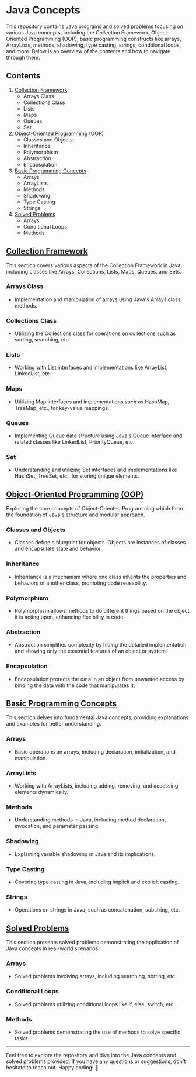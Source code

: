 # Java Concepts

This repository contains Java programs and solved problems focusing on various Java concepts, including the Collection Framework, Object-Oriented Programming (OOP), basic programming constructs like arrays, ArrayLists, methods, shadowing, type casting, strings, conditional loops, and more. Below is an overview of the contents and how to navigate through them.

## Contents

1. [Collection Framework](#collection-framework)
    - Arrays Class
    - Collections Class
    - Lists
    - Maps
    - Queues
    - Set
2. [Object-Oriented Programming (OOP)](#object-oriented-programming-oop)
    - Classes and Objects
    - Inheritance
    - Polymorphism
    - Abstraction
    - Encapsulation
3. [Basic Programming Concepts](#basic-programming-concepts)
    - Arrays
    - ArrayLists
    - Methods
    - Shadowing
    - Type Casting
    - Strings
4. [Solved Problems](#solved-problems)
    - Arrays
    - Conditional Loops
    - Methods

## <a href="https://github.com/Prathamr-codes/Java/tree/main/CollectionFramework">Collection Framework</a>

This section covers various aspects of the Collection Framework in Java, including classes like Arrays, Collections, Lists, Maps, Queues, and Sets.

### Arrays Class

- Implementation and manipulation of arrays using Java's Arrays class methods.

### Collections Class

- Utilizing the Collections class for operations on collections such as sorting, searching, etc.

### Lists

- Working with List interfaces and implementations like ArrayList, LinkedList, etc.

### Maps

- Utilizing Map interfaces and implementations such as HashMap, TreeMap, etc., for key-value mappings.

### Queues

- Implementing Queue data structure using Java's Queue interface and related classes like LinkedList, PriorityQueue, etc.

### Set

- Understanding and utilizing Set interfaces and implementations like HashSet, TreeSet, etc., for storing unique elements.

## <a href="https://github.com/Prathamr-codes/Java/tree/main/ObjectOrientedProgramming">Object-Oriented Programming (OOP)</a>

Exploring the core concepts of Object-Oriented Programming which form the foundation of Java's structure and modular approach.

### Classes and Objects

- Classes define a blueprint for objects. Objects are instances of classes and encapsulate state and behavior.

### Inheritance

- Inheritance is a mechanism where one class inherits the properties and behaviors of another class, promoting code reusability.

### Polymorphism

- Polymorphism allows methods to do different things based on the object it is acting upon, enhancing flexibility in code.

### Abstraction

- Abstraction simplifies complexity by hiding the detailed implementation and showing only the essential features of an object or system.

### Encapsulation

- Encapsulation protects the data in an object from unwanted access by binding the data with the code that manipulates it.

## <a href="https://github.com/Prathamr-codes/Java/tree/main/Concepts">Basic Programming Concepts</a>

This section delves into fundamental Java concepts, providing explanations and examples for better understanding.

### Arrays

- Basic operations on arrays, including declaration, initialization, and manipulation.

### ArrayLists

- Working with ArrayLists, including adding, removing, and accessing elements dynamically.

### Methods

- Understanding methods in Java, including method declaration, invocation, and parameter passing.

### Shadowing

- Explaining variable shadowing in Java and its implications.

### Type Casting

- Covering type casting in Java, including implicit and explicit casting.

### Strings

- Operations on strings in Java, such as concatenation, substring, etc.

## <a href="https://github.com/Prathamr-codes/Java/tree/main/SolvedProblems">Solved Problems</a>

This section presents solved problems demonstrating the application of Java concepts in real-world scenarios.

### Arrays

- Solved problems involving arrays, including searching, sorting, etc.

### Conditional Loops

- Solved problems utilizing conditional loops like if, else, switch, etc.

### Methods

- Solved problems demonstrating the use of methods to solve specific tasks.

---

Feel free to explore the repository and dive into the Java concepts and solved problems provided. If you have any questions or suggestions, don't hesitate to reach out. Happy coding! 🚀
